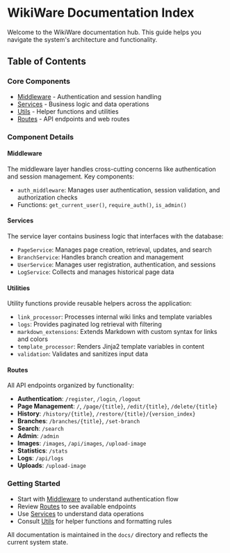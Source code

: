 # WikiWare Documentation Index

Welcome to the WikiWare documentation hub. This guide helps you navigate the system's architecture and functionality.

## Table of Contents

### Core Components
- [Middleware](middleware.md) - Authentication and session handling
- [Services](services.md) - Business logic and data operations
- [Utils](utils.md) - Helper functions and utilities
- [Routes](routes.md) - API endpoints and web routes

### Component Details

#### Middleware
The middleware layer handles cross-cutting concerns like authentication and session management. Key components:
- `auth_middleware`: Manages user authentication, session validation, and authorization checks
- Functions: `get_current_user()`, `require_auth()`, `is_admin()`

#### Services
The service layer contains business logic that interfaces with the database:
- `PageService`: Manages page creation, retrieval, updates, and search
- `BranchService`: Handles branch creation and management
- `UserService`: Manages user registration, authentication, and sessions
- `LogService`: Collects and manages historical page data

#### Utilities
Utility functions provide reusable helpers across the application:
- `link_processor`: Processes internal wiki links and template variables
- `logs`: Provides paginated log retrieval with filtering
- `markdown_extensions`: Extends Markdown with custom syntax for links and colors
- `template_processor`: Renders Jinja2 template variables in content
- `validation`: Validates and sanitizes input data

#### Routes
All API endpoints organized by functionality:
- **Authentication**: `/register`, `/login`, `/logout`
- **Page Management**: `/`, `/page/{title}`, `/edit/{title}`, `/delete/{title}`
- **History**: `/history/{title}`, `/restore/{title}/{version_index}`
- **Branches**: `/branches/{title}`, `/set-branch`
- **Search**: `/search`
- **Admin**: `/admin`
- **Images**: `/images`, `/api/images`, `/upload-image`
- **Statistics**: `/stats`
- **Logs**: `/api/logs`
- **Uploads**: `/upload-image`

### Getting Started
- Start with [Middleware](middleware.md) to understand authentication flow
- Review [Routes](routes.md) to see available endpoints
- Use [Services](services.md) to understand data operations
- Consult [Utils](utils.md) for helper functions and formatting rules

All documentation is maintained in the `docs/` directory and reflects the current system state.
